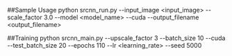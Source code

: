 ##Sample Usage
	 python srcnn_run.py --input_image <input_image> --scale_factor 3.0 --model <model_name> --cuda --output_filename <output_filename>

##Training
	python srcnn_main.py --upscale_factor 3 --batch_size 10 --cuda --test_batch_size 20 --epochs 110 --lr <learning_rate>  --seed 5000